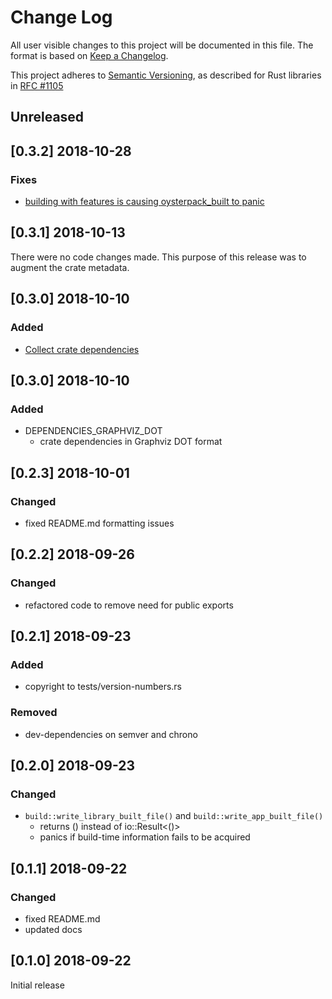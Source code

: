 # Change Log

All user visible changes to this project will be documented in this file. The format is based on [Keep a Changelog](http://keepachangelog.com/).

This project adheres to [Semantic Versioning](http://semver.org/), as described for Rust libraries in [RFC #1105](https://github.com/rust-lang/rfcs/blob/master/text/1105-api-evolution.md)

## Unreleased

## \[0.3.2\] 2018-10-28

### Fixes
- [building with features is causing oysterpack_built to panic](https://github.com/oysterpack/oysterpack/issues/6) 

## \[0.3.1\] 2018-10-13
There were no code changes made. This purpose of this release was to augment the crate metadata.

## \[0.3.0\] 2018-10-10

### Added
- [Collect crate dependencies](https://github.com/oysterpack/oysterpack/issues/1)

## \[0.3.0\] 2018-10-10

### Added
- DEPENDENCIES_GRAPHVIZ_DOT
  - crate dependencies in Graphviz DOT format

## \[0.2.3\] 2018-10-01

### Changed
- fixed README.md formatting issues

## \[0.2.2\] 2018-09-26

### Changed
- refactored code to remove need for public exports

## \[0.2.1\] 2018-09-23

### Added
- copyright to tests/version-numbers.rs

### Removed
- dev-dependencies on semver and chrono

## \[0.2.0\] 2018-09-23

### Changed
- `build::write_library_built_file()` and `build::write_app_built_file()`
    - returns () instead of io::Result<()>
    - panics if build-time information fails to be acquired

## \[0.1.1\] 2018-09-22

### Changed
- fixed README.md
- updated docs

## \[0.1.0\] 2018-09-22
Initial release